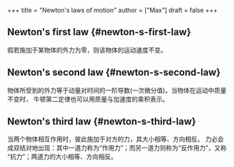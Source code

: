 +++
title = "Newton's laws of motion"
author = ["Max"]
draft = false
+++

## Newton's first law {#newton-s-first-law}

假若施加于某物体的外力为零，则该物体的运动速度不变。


## Newton's second law {#newton-s-second-law}

物体所受到的外力等于动量对时间的一阶导数(一次微分值)。当物体在运动中质量不变时，
牛顿第二定律也可以用质量与加速度的乘积表示。


## Newton's third law {#newton-s-third-law}

当两个物体相互作用时，彼此施加于对方的力，其大小相等、方向相反。
力必会成双结对地出现：其中一道力称为“作用力”；而另一道力则称为“反作用力”，又称
“抗力”；两道力的大小相等、方向相反。
